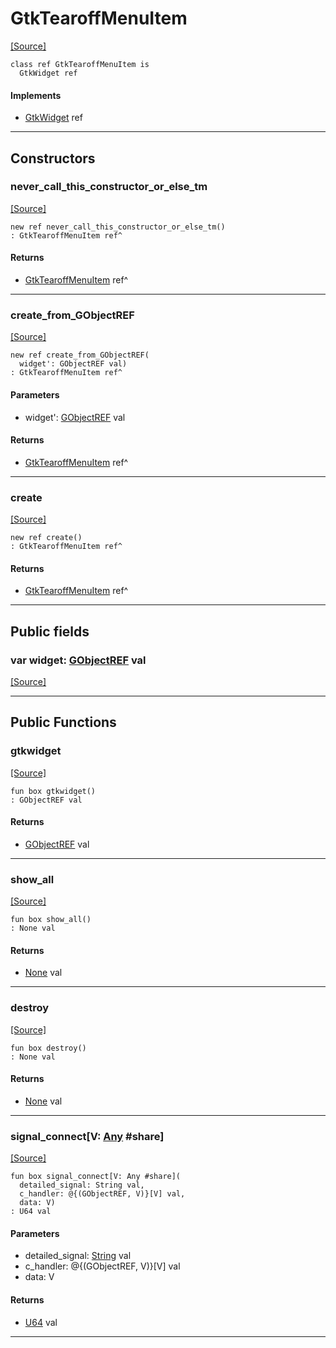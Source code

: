 # GtkTearoffMenuItem
<span class="source-link">[[Source]](src/gtk3/GtkTearoffMenuItem.md#L6)</span>
```pony
class ref GtkTearoffMenuItem is
  GtkWidget ref
```

#### Implements

* [GtkWidget](gtk3-GtkWidget.md) ref

---

## Constructors

### never_call_this_constructor_or_else_tm
<span class="source-link">[[Source]](src/gtk3/GtkTearoffMenuItem.md#L10)</span>


```pony
new ref never_call_this_constructor_or_else_tm()
: GtkTearoffMenuItem ref^
```

#### Returns

* [GtkTearoffMenuItem](gtk3-GtkTearoffMenuItem.md) ref^

---

### create_from_GObjectREF
<span class="source-link">[[Source]](src/gtk3/GtkTearoffMenuItem.md#L13)</span>


```pony
new ref create_from_GObjectREF(
  widget': GObjectREF val)
: GtkTearoffMenuItem ref^
```
#### Parameters

*   widget': [GObjectREF](gtk3-..-gobject-GObjectREF.md) val

#### Returns

* [GtkTearoffMenuItem](gtk3-GtkTearoffMenuItem.md) ref^

---

### create
<span class="source-link">[[Source]](src/gtk3/GtkTearoffMenuItem.md#L17)</span>


```pony
new ref create()
: GtkTearoffMenuItem ref^
```

#### Returns

* [GtkTearoffMenuItem](gtk3-GtkTearoffMenuItem.md) ref^

---

## Public fields

### var widget: [GObjectREF](gtk3-..-gobject-GObjectREF.md) val
<span class="source-link">[[Source]](src/gtk3/GtkTearoffMenuItem.md#L7)</span>



---

## Public Functions

### gtkwidget
<span class="source-link">[[Source]](src/gtk3/GtkTearoffMenuItem.md#L9)</span>


```pony
fun box gtkwidget()
: GObjectREF val
```

#### Returns

* [GObjectREF](gtk3-..-gobject-GObjectREF.md) val

---

### show_all
<span class="source-link">[[Source]](src/gtk3/GtkWidget.md#L4)</span>


```pony
fun box show_all()
: None val
```

#### Returns

* [None](builtin-None.md) val

---

### destroy
<span class="source-link">[[Source]](src/gtk3/GtkWidget.md#L10)</span>


```pony
fun box destroy()
: None val
```

#### Returns

* [None](builtin-None.md) val

---

### signal_connect\[V: [Any](builtin-Any.md) #share\]
<span class="source-link">[[Source]](src/gtk3/GtkWidget.md#L13)</span>


```pony
fun box signal_connect[V: Any #share](
  detailed_signal: String val,
  c_handler: @{(GObjectREF, V)}[V] val,
  data: V)
: U64 val
```
#### Parameters

*   detailed_signal: [String](builtin-String.md) val
*   c_handler: @{(GObjectREF, V)}[V] val
*   data: V

#### Returns

* [U64](builtin-U64.md) val

---

